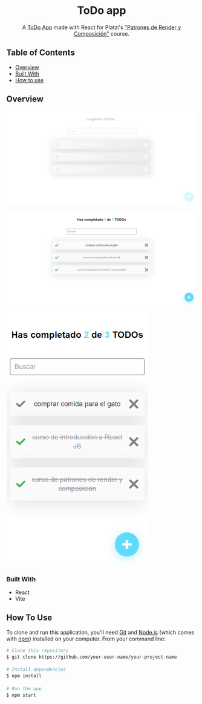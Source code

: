 <h1 align="center">ToDo app</h1>

<div align="center">
   A <a href="https://melodic-fudge-eb260a.netlify.app/" target="_blank">ToDo App</a> made with React for Platzi's <a href="https://platzi.com/cursos/react-patrones-render/" target="_blank">"Patrones de Render y Composición"</a> course.
</div>

<!-- TABLE OF CONTENTS -->

## Table of Contents

- [Overview](#overview)
- [Built With](#built-with)
- [How to use](#how-to-use)

<!-- OVERVIEW -->

## Overview

![screenshot](/public/screencapture-desktop-home-loading.png)

![screenshot](/public/screencapture-desktop-home.png)

![screenshot](/public/screencapture-mobile-home.png)

### Built With

<!-- This section should list any major frameworks that you built your project using. Here are a few examples.-->

- React
- Vite

## How To Use

<!-- Example: -->

To clone and run this application, you'll need [Git](https://git-scm.com) and [Node.js](https://nodejs.org/en/download/) (which comes with [npm](http://npmjs.com)) installed on your computer. From your command line:

```bash
# Clone this repository
$ git clone https://github.com/your-user-name/your-project-name

# Install dependencies
$ npm install

# Run the app
$ npm start
```

